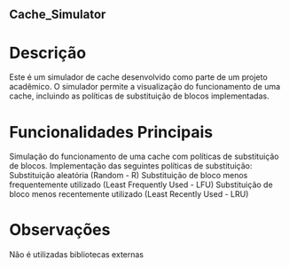 ## Cache_Simulator

# Descrição
Este é um simulador de cache desenvolvido como parte de um projeto acadêmico. O simulador permite a visualização do funcionamento de uma cache, incluindo as políticas de substituição de blocos implementadas.

# Funcionalidades Principais
Simulação do funcionamento de uma cache com políticas de substituição de blocos.
Implementação das seguintes políticas de substituição:
    Substituição aleatória (Random - R)
    Substituição de bloco menos frequentemente utilizado (Least Frequently Used - LFU)
    Substituição de bloco menos recentemente utilizado (Least Recently Used - LRU)

# Observações
Não é utilizadas bibliotecas externas
